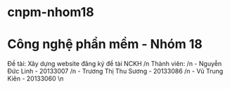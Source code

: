 # cnpm-nhom18  
<h1>Công nghệ phần mềm - Nhóm 18  </h1>
Đề tài: Xây dựng website đăng ký đề tài NCKH  /n
Thành viên:   /n
- Nguyễn Đức Linh - 20133007 /n
- Trương Thị Thu Sương - 20133086 /n
- Vũ Trung Kiên - 20133060 \n
